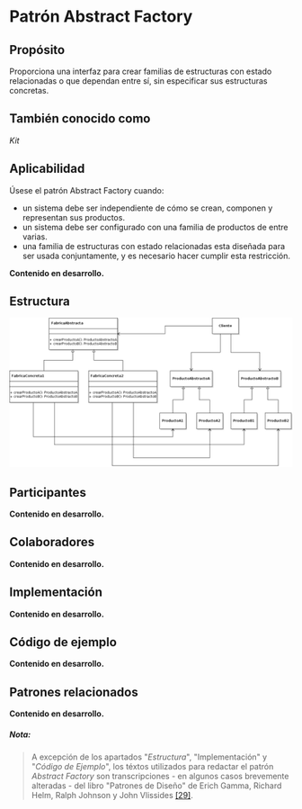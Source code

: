 # Patrón Abstract Factory

## Propósito

Proporciona una interfaz para crear familias de estructuras con estado relacionadas o que dependan entre sí, sin especificar sus estructuras concretas.

## También conocido como

_Kit_

## Aplicabilidad

Úsese el patrón Abstract Factory cuando:
* un sistema debe ser independiente de cómo se crean, componen y representan sus productos.
* un sistema debe ser configurado con una familia de productos de entre varias.
* una familia de estructuras con estado relacionadas esta diseñada para ser usada conjuntamente, y es necesario hacer cumplir esta restricción.


**Contenido en desarrollo.**

## Estructura

![](/assets/uml/abstractfactory.png)

## Participantes

**Contenido en desarrollo.**

## Colaboradores

**Contenido en desarrollo.**

## Implementación

**Contenido en desarrollo.**

## Código de ejemplo

**Contenido en desarrollo.**

## Patrones relacionados

**Contenido en desarrollo.**

##### Nota:
> A excepción de los apartados "_Estructura_", "Implementación" y "_Código de Ejemplo_", los téxtos utilizados para redactar el patrón _Abstract Factory_ son transcripciones - en algunos casos brevemente alteradas - del libro "Patrones de Diseño" de Erich Gamma, Richard Helm, Ralph Johnson y John Vlissides [\[29\]](/recursos.md).
